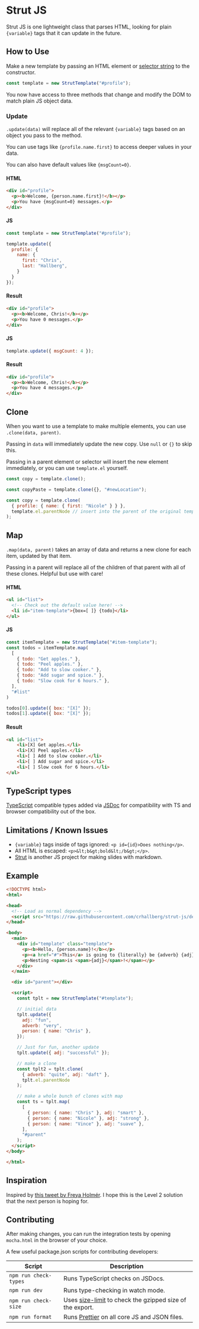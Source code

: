 # Strut JS

Strut JS is one lightweight class that parses HTML, looking for plain `{variable}` tags that it can update in the future.

## How to Use

Make a new template by passing an HTML element or [selector string](https://developer.mozilla.org/en-US/docs/Learn/CSS/Building_blocks/Selectors) to the constructor.

```js
const template = new StrutTemplate("#profile");
```

You now have access to three methods that change and modify the DOM to match plain JS object data.

### Update

`.update(data)` will replace all of the relevant `{variable}` tags based on an object you pass to the method.

You can use tags like `{profile.name.first}` to access deeper values in your data.

You can also have default values like `{msgCount=0}`.

#### HTML

```html
<div id="profile">
  <p><b>Welcome, {person.name.first}!</b></p>
  <p>You have {msgCount=0} messages.</p>
</div>
```

#### JS

```js
const template = new StrutTemplate("#profile");

template.update({
  profile: {
    name: {
      first: "Chris",
      last: "Hallberg",
    }
  }
});
```

#### Result

```html
<div id="profile">
  <p><b>Welcome, Chris!</b></p>
  <p>You have 0 messages.</p>
</div>
```

#### JS

```js
template.update({ msgCount: 4 });
```

#### Result

```html
<div id="profile">
  <p><b>Welcome, Chris!</b></p>
  <p>You have 4 messages.</p>
</div>
```

## Clone

When you want to use a template to make multiple elements, you can use `.clone(data, parent)`.

Passing in `data` will immediately update the new copy. Use `null` or `{}` to skip this.

Passing in a parent element or selector will insert the new element immediately, or you can use `template.el` yourself.

```js
const copy = template.clone();

const copyPaste = template.clone({}, "#newLocation");

const copy = template.clone(
  { profile: { name: { first: "Nicole" } } },
  template.el.parentNode // insert into the parent of the original template
);
```

## Map

`.map(data, parent)` takes an array of data and returns a new clone for each item, updated by that item.

Passing in a parent will replace all of the children of that parent with all of these clones. Helpful but use with care!

#### HTML

```html
<ul id="list">
  <!-- Check out the default value here! -->
  <li id="item-template">{box=[ ]} {todo}</li>
</ul>
```

#### JS

```js
const itemTemplate = new StrutTemplate("#item-template");
const todos = itemTemplate.map(
  [
    { todo: "Get apples." },
    { todo: "Peel apples." },
    { todo: "Add to slow cooker." },
    { todo: "Add sugar and spice." },
    { todo: "Slow cook for 6 hours." },
  ],
  "#list"
)

todos[0].update({ box: "[X]" });
todos[1].update({ box: "[X]" });
```

#### Result

```html
<ul id="list">
    <li>[X] Get apples.</li>
    <li>[X] Peel apples.</li>
    <li>[ ] Add to slow cooker.</li>
    <li>[ ] Add sugar and spice.</li>
    <li>[ ] Slow cook for 6 hours.</li>
</ul>
```

## TypeScript types

[TypeScript](https://www.typescriptlang.org/) compatible types added via [JSDoc](https://www.typescriptlang.org/docs/handbook/jsdoc-supported-types.html) for compatibility with TS and browser compatibility out of the box.

## Limitations / Known Issues

- `{variable}` tags inside of tags ignored: `<p id={id}>Does nothing</p>`.
- All HTML is escaped: `<p>&lt;b&gt;bold&lt;/b&gt;</p>`.
- [Strut](http://strut.io/) is another JS project for making slides with markdown.

## Example

```html
<!DOCTYPE html>
<html>

<head>
  <!-- Load as normal dependency -->
  <script src="https://raw.githubusercontent.com/crhallberg/strut-js/dev/index.js"></script>
</head>

<body>
  <main>
    <div id="template" class="template">
      <p><b>Hello, {person.name}!</b></p>
      <p><a href="#">This</a> is going to {literally} be {adverb} {adj}!</p>
      <p>Nesting <span>is <span>{adj}</span>!</span></p>
    </div>
  </main>

  <div id="parent"></div>

  <script>
    const tplt = new StrutTemplate("#template");

    // initial data
    tplt.update({
      adj: "fun",
      adverb: "very",
      person: { name: "Chris" },
    });

    // Just for fun, another update
    tplt.update({ adj: "successful" });

    // make a clone
    const tplt2 = tplt.clone(
      { adverb: "quite", adj: "daft" },
      tplt.el.parentNode
    );

    // make a whole bunch of clones with map
    const ts = tplt.map(
      [
        { person: { name: "Chris" }, adj: "smart" },
        { person: { name: "Nicole" }, adj: "strong" },
        { person: { name: "Vince" }, adj: "suave" },
      ],
      "#parent"
    );
  </script>
</body>

</html>
```

## Inspiration

Inspired by [this tweet by Freya Holmér](https://twitter.com/FreyaHolmer/status/1449052877318668288). I hope this is the Level 2 solution that the next person is hoping for.

## Contributing

After making changes, you can run the integration tests by opening `mocha.html` in the browser of your choice.

A few useful package.json scripts for contributing developers:

| Script | Description |
| ------ | ----------- |
| `npm run check-types` | Runs TypeScript checks on JSDocs. |
| `npm run dev` | Runs type-checking in watch mode. |
| `npm run check-size` | Uses [size-limit](https://github.com/ai/size-limit) to check the gzipped size of the export. |
| `npm run format` | Runs [Prettier](https://prettier.io/) on all core JS and JSON files. |
